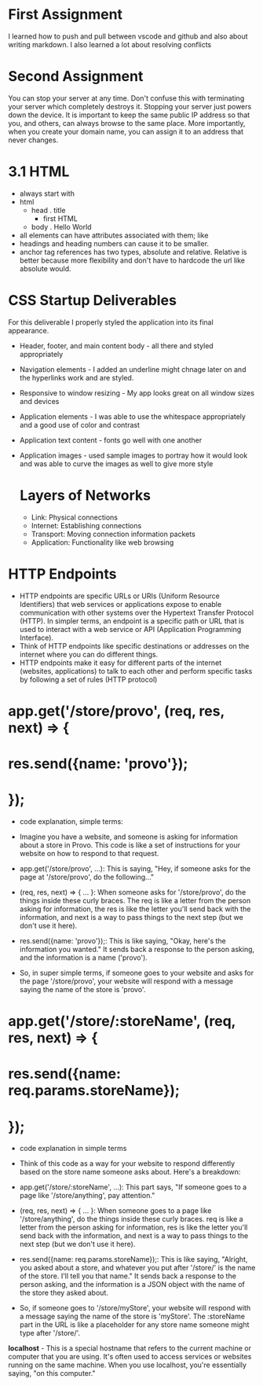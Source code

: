 # First Assignment
I learned how to push and pull between vscode and github and also about writing markdown.
I also learned a lot about resolving conflicts
# Second Assignment
You can stop your server at any time. Don't confuse this with terminating your server which completely destroys it. 
Stopping your server just powers down the device.
It is important to keep the same public IP address so that you, and others, can always browse to the same place. More importantly, when you create your domain name, you can assign it to an address that never changes.
# 3.1 HTML
- always start with <!DOCTYPE html>
- html
  * head
    . title
      - first HTML
  * body
    . Hello World
 - all elements can have attributes associated with them; like <html lang="en">
 - headings and heading numbers can cause it to be smaller.
 - anchor tag references has two types, absolute and relative. Relative is better because more flexibility and don't have to hardcode the url like absolute would.
 # CSS Startup Deliverables
For this deliverable I properly styled the application into its final appearance.

- Header, footer, and main content body - all there and styled appropriately 
- Navigation elements - I added an underline might chnage later on and the hyperlinks work and are styled.
- Responsive to window resizing - My app looks great on all window sizes and devices
- Application elements - I was able to use the whitespace appropriately and a good use of color and contrast
- Application text content - fonts go well with one another 
- Application images - used sample images to portray how it would look and was able to curve the images as well to give more style

  # Layers of Networks
  - Link: Physical connections
  - Internet: Establishing connections
  - Transport: Moving connection information packets
  - Application: Functionality like web browsing

 # HTTP Endpoints
 - HTTP endpoints are specific URLs or URIs (Uniform Resource Identifiers) that web services or applications expose to enable communication with other systems over the Hypertext Transfer Protocol (HTTP). In simpler terms, an endpoint is a specific path or URL that is used to interact with a web service or API (Application Programming Interface).
 - Think of HTTP endpoints like specific destinations or addresses on the internet where you can do different things.
 - HTTP endpoints make it easy for different parts of the internet (websites, applications) to talk to each other and perform specific tasks by following a set of rules (HTTP protocol)

# app.get('/store/provo', (req, res, next) => {
#  res.send({name: 'provo'});
# });
- code explanation, simple terms:
- Imagine you have a website, and someone is asking for information about a store in Provo. This code is like a set of instructions for your website on how to respond to that request.

 - app.get('/store/provo', ...): This is saying, "Hey, if someone asks for the page at '/store/provo', do the following..."

 - (req, res, next) => { ... }: When someone asks for '/store/provo', do the things inside these curly braces. The req is like a letter from the person asking for information, the res is like the letter you'll send back with the information, and next is a way to pass things to the next step (but we don't use it here).

 - res.send({name: 'provo'});: This is like saying, "Okay, here's the information you wanted." It sends back a response to the person asking, and the information is a name ('provo').

 - So, in super simple terms, if someone goes to your website and asks for the page '/store/provo', your website will respond with a message saying the name of the store is 'provo'.

# app.get('/store/:storeName', (req, res, next) => {
#  res.send({name: req.params.storeName});
# });
- code explanation in simple terms
- Think of this code as a way for your website to respond differently based on the store name someone asks about. Here's a breakdown:

- app.get('/store/:storeName', ...): This part says, "If someone goes to a page like '/store/anything', pay attention."

- (req, res, next) => { ... }: When someone goes to a page like '/store/anything', do the things inside these curly braces. req is like a letter from the person asking for information, res is like the letter you'll send back with the information, and next is a way to pass things to the next step (but we don't use it here).

- res.send({name: req.params.storeName});: This is like saying, "Alright, you asked about a store, and whatever you put after '/store/' is the name of the store. I'll tell you that name." It sends back a response to the person asking, and the information is a JSON object with the name of the store they asked about.

- So, if someone goes to '/store/myStore', your website will respond with a message saying the name of the store is 'myStore'. The :storeName part in the URL is like a placeholder for any store name someone might type after '/store/'.

**localhost** - This is a special hostname that refers to the current machine or computer that you are using. It's often used to access services or websites running on the same machine. When you use localhost, you're essentially saying, "on this computer."








